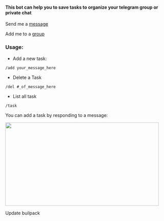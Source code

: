 #### This bot can help you to save tasks to organize your telegram group or private chat

Send me a [message](https://t.me/Todo_taskBot)

Add me to a [group](https://telegram.me/Todo_taskBot?startgroup=true)

### Usage:

 - Add a new task:

 `/add your_message_here`
 
 - Delete a Task

 `/del #_of_message_here`
 
 - List all task
 
 `/task`


You can add a task by responding to a message:

<img src="https://i.imgur.com/TwTNgyq.png" width="480" height="260">


Update builpack
